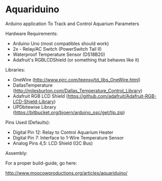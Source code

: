 Aquariduino
===========

Arduino application To Track and Control Aquarium Parameters

Hardware Requirements:

- Arduino Uno (most compatibles should work)
- 2x - Relay/AC Switch (PowerSwitch Tail II)
- Waterproof Temperature Sensor (DS18B20)
- Adafruit's RGBLCDShield (or something that behaves like it)

Libraries:

- OneWire (http://www.pjrc.com/teensy/td_libs_OneWire.html)
- DallasTemperature (http://milesburton.com/Dallas_Temperature_Control_Library)
- Adafruit RGB LCD Shield (https://github.com/adafruit/Adafruit-RGB-LCD-Shield-Library)
- UPDbitewise Library (https://bitbucket.org/bjoern/arduino_osc/get/tip.zip)


Pins Used (Defaults):

- Digital Pin 12: Relay to Control Aquarium Heater
- Digital Pin 7: Interface to 1-Wire Temperature Sensor
- Analog Pins 4,5: LCD Shield (I2C Bus)

Assembly:

For a proper build-guide, go here:

http://www.moocowproductions.org/articles/aquariduino/
